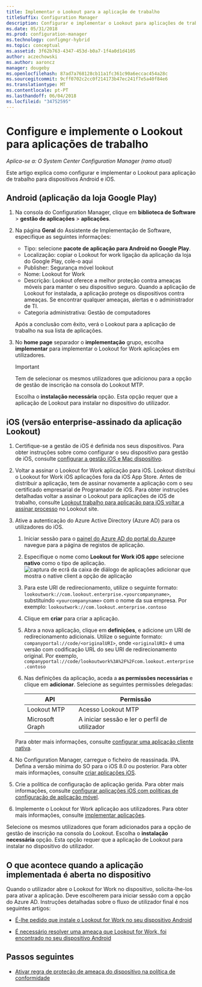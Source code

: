 ```yaml
---
title: Implementar o Lookout para a aplicação de trabalho
titleSuffix: Configuration Manager
description: Configurar e implementar o Lookout para aplicações de trabalho.
ms.date: 05/31/2018
ms.prod: configuration-manager
ms.technology: configmgr-hybrid
ms.topic: conceptual
ms.assetid: 3f62b763-4347-453d-b0a7-1f4a0d1d4105
author: aczechowski
ms.author: aaroncz
manager: dougeby
ms.openlocfilehash: 87ad7a768128cb11a1fc361c90a6eccac454a28c
ms.sourcegitcommit: 9cff0702c2cc0f214173b47ec241f7e5a40f84e6
ms.translationtype: MT
ms.contentlocale: pt-PT
ms.lasthandoff: 06/04/2018
ms.locfileid: "34752595"
---
```

# <a name="configure-and-deploy-lookout-for-work-apps"></a>Configure e implemente o Lookout para aplicações de trabalho

*Aplica-se a: O System Center Configuration Manager (ramo atual)*

Este artigo explica como configurar e implementar o Lookout para aplicação de trabalho para dispositivos Android e iOS.



## <a name="android-google-play-store-app"></a>Android (aplicação da loja Google Play)
1.  Na consola do Configuration Manager, clique em **biblioteca de Software** > **gestão de aplicações** > **aplicações**.  

2.  Na página **Geral** do Assistente de Implementação de Software, especifique as seguintes informações:  
    - Tipo: selecione **pacote de aplicação para Android no Google Play**.
    - Localização: copiar o Lookout for work ligação da aplicação da loja do Google Play, cole-o aqui
    - Publisher: Segurança móvel lookout
    - Nome: Lookout for Work
    - Descrição: Lookout oferece a melhor proteção contra ameaças móveis para manter o seu dispositivo seguro. Quando a aplicação de Lookout for instalada, a aplicação protege os dispositivos contra ameaças. Se encontrar qualquer ameaças, alertas e o administrador de TI.
    - Categoria administrativa: Gestão de computadores  

    Após a conclusão com êxito, verá o Lookout para a aplicação de trabalho na sua lista de aplicações.  

3.  No **home page** separador o **implementação** grupo, escolha **implementar** para implementar o Lookout for Work aplicações em utilizadores.   
    >[!IMPORTANT]  
    >Tem de selecionar os mesmos utilizadores que adicionou para a opção de gestão de inscrição na consola do Lookout MTP.  

    Escolha o **instalação necessária** opção. Esta opção requer que a aplicação de Lookout para instalar no dispositivo do utilizador.  



## <a name="ios-enterprise-signed-version-of-lookout-app"></a>iOS (versão enterprise-assinado da aplicação Lookout)

1. Certifique-se a gestão de iOS é definida nos seus dispositivos. Para obter instruções sobre como configurar o seu dispositivo para gestão de iOS, consulte [configurar a gestão iOS e Mac dispositivo](/sccm/mdm/deploy-use/enroll-hybrid-ios-mac).  

2. Voltar a assinar o Lookout for Work aplicação para iOS. Lookout distribui o Lookout for Work iOS aplicações fora da iOS App Store. Antes de distribuir a aplicação, tem de assinar novamente a aplicação com o seu certificado empresarial de Programador de iOS. Para obter instruções detalhadas voltar a assinar o Lookout para aplicações de iOS de trabalho, consulte [Lookout trabalho para aplicação para iOS voltar a assinar processo](https://personal.support.lookout.com/hc/articles/114094038714) no Lookout site.  

3. Ative a autenticação do Azure Active Directory (Azure AD) para os utilizadores do iOS.
   1.  Iniciar sessão para o [painel do Azure AD do portal do Azure](https://portal.azure.com/#blade/Microsoft_AAD_IAM/ActiveDirectoryMenuBlade/Overview)e navegue para a página de registos de aplicação.  
   2.  Especifique o nome como **Lookout for Work iOS app**e selecione **nativo** como o tipo de aplicação.  
  ![captura de ecrã da caixa de diálogo de aplicações adicionar que mostra o native client a opção de aplicação](media/aad-add-app-reg.png)

   3.  Para este URI de redirecionamento, utilize o seguinte formato: `lookoutwork://com.lookout.enterprise.<yourcompanyname>`, substituindo `<yourcompanyname>` com o nome da sua empresa. Por exemplo: `lookoutwork://com.lookout.enterprise.contoso`
   4. Clique em **criar** para criar a aplicação. 
   5.  Abra a nova aplicação, clique em **definições**, e adicione um URI de redirecionamento adicionais. Utilize o seguinte formato: `companyportal://code/<originalURI>`, onde `<originalURI>` é uma versão com codificação URL do seu URI de redirecionamento original. Por exemplo, `companyportal://code/lookoutwork%3A%2F%2Fcom.lookout.enterprise.contoso`
   6.  Nas definições da aplicação, aceda a **as permissões necessárias** e clique em **adicionar**. Selecione as seguintes permissões delegadas:  

       | API  | Permissão  |
       |---------|---------|
       | Lookout MTP     | Acesso Lookout MTP         |
       | Microsoft Graph     | A iniciar sessão e ler o perfil de utilizador        |  

   Para obter mais informações, consulte [configurar uma aplicação cliente nativa](/azure/app-service/app-service-mobile-how-to-configure-active-directory-authentication#optional-configure-a-native-client-application).  


4. No Configuration Manager, carregue o ficheiro de reassinada. IPA. Defina a versão mínima do SO para o iOS 8.0 ou posterior. Para obter mais informações, consulte [criar aplicações iOS](/sccm/apps/get-started/creating-ios-applications).   


5. Crie a política de configuração de aplicação gerida. Para obter mais informações, consulte [configurar aplicações iOS com políticas de configuração de aplicação móvel](/sccm/apps/deploy-use/configure-ios-apps-with-app-configuration-policies).  


6. Implemente o Lookout for Work aplicação aos utilizadores. Para obter mais informações, consulte [implementar aplicações](/sccm/apps/deploy-use/deploy-applications).  

  Selecione os mesmos utilizadores que foram adicionados para a opção de gestão de inscrição na consola do Lookout. Escolha o **instalação necessária** opção. Esta opção requer que a aplicação de Lookout para instalar no dispositivo do utilizador.



## <a name="what-happens-when-the-deployed-app-is-opened-on-the-device"></a>O que acontece quando a aplicação implementada é aberta no dispositivo

Quando o utilizador abre o Lookout for Work no dispositivo, solicita-lhe-los para ativar a aplicação. Deve escolherem para iniciar sessão com a opção do Azure AD. Instruções detalhadas sobre o fluxo de utilizador final é nos seguintes artigos:

- [É-lhe pedido que instale o Lookout for Work no seu dispositivo Android](/intune-user-help/you-are-prompted-to-install-lookout-for-work-android)

- [É necessário resolver uma ameaça que Lookout for Work, foi encontrado no seu dispositivo Android](/intune-user-help/you-need-to-resolve-a-threat-found-by-lookout-for-work-android)



## <a name="next-steps"></a>Passos seguintes
- [Ativar regra de proteção de ameaça do dispositivo na política de conformidade](enable-device-threat-protection-rule-compliance-policy.md)
